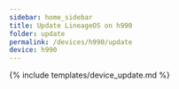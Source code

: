 ```yaml
---
sidebar: home_sidebar
title: Update LineageOS on h990
folder: update
permalink: /devices/h990/update
device: h990
---
```

{% include templates/device_update.md %}
